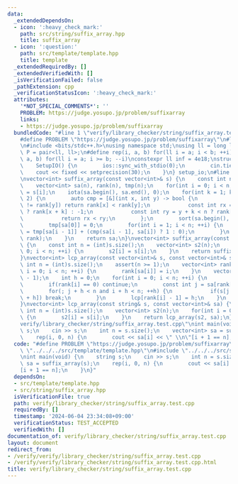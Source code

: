 ```yaml
---
data:
  _extendedDependsOn:
  - icon: ':heavy_check_mark:'
    path: src/string/suffix_array.hpp
    title: suffix_array
  - icon: ':question:'
    path: src/template/template.hpp
    title: template
  _extendedRequiredBy: []
  _extendedVerifiedWith: []
  _isVerificationFailed: false
  _pathExtension: cpp
  _verificationStatusIcon: ':heavy_check_mark:'
  attributes:
    '*NOT_SPECIAL_COMMENTS*': ''
    PROBLEM: https://judge.yosupo.jp/problem/suffixarray
    links:
    - https://judge.yosupo.jp/problem/suffixarray
  bundledCode: "#line 1 \"verify/library_checker/string/suffix_array.test.cpp\"\n\
    #define PROBLEM \"https://judge.yosupo.jp/problem/suffixarray\"\n#line 2 \"src/template/template.hpp\"\
    \n#include <bits/stdc++.h>\nusing namespace std;\nusing ll = long long;\nusing\
    \ P = pair<ll, ll>;\n#define rep(i, a, b) for(ll i = a; i < b; ++i)\n#define rrep(i,\
    \ a, b) for(ll i = a; i >= b; --i)\nconstexpr ll inf = 4e18;\nstruct SetupIO {\n\
    \    SetupIO() {\n        ios::sync_with_stdio(0);\n        cin.tie(0);\n    \
    \    cout << fixed << setprecision(30);\n    }\n} setup_io;\n#line 3 \"src/string/suffix_array.hpp\"\
    \nvector<int> suffix_array(const vector<int>& s) {\n    const int n = (int)s.size();\n\
    \    vector<int> sa(n), rank(n), tmp(n);\n    for(int i = 0; i < n; ++i) rank[i]\
    \ = s[i];\n    iota(sa.begin(), sa.end(), 0);\n    for(int k = 1; k < n; k *=\
    \ 2) {\n        auto cmp = [&](int x, int y) -> bool {\n            if(rank[x]\
    \ != rank[y]) return rank[x] < rank[y];\n            const int rx = x + k < n\
    \ ? rank[x + k] : -1;\n            const int ry = y + k < n ? rank[y + k] : -1;\n\
    \            return rx < ry;\n        };\n        sort(sa.begin(), sa.end(), cmp);\n\
    \        tmp[sa[0]] = 0;\n        for(int i = 1; i < n; ++i) {\n            tmp[sa[i]]\
    \ = tmp[sa[i - 1]] + (cmp(sa[i - 1], sa[i]) ? 1 : 0);\n        }\n        swap(tmp,\
    \ rank);\n    }\n    return sa;\n}\nvector<int> suffix_array(const string& s)\
    \ {\n    const int n = (int)s.size();\n    vector<int> s2(n);\n    for(int i =\
    \ 0; i < n; ++i) {\n        s2[i] = s[i];\n    }\n    return suffix_array(s2);\n\
    }\nvector<int> lcp_array(const vector<int>& s, const vector<int>& sa) {\n    const\
    \ int n = (int)s.size();\n    assert(n >= 1);\n    vector<int> rank(n);\n    for(int\
    \ i = 0; i < n; ++i) {\n        rank[sa[i]] = i;\n    }\n    vector<int> lcp(n\
    \ - 1);\n    int h = 0;\n    for(int i = 0; i < n; ++i) {\n        if(h > 0) --h;\n\
    \        if(rank[i] == 0) continue;\n        const int j = sa[rank[i] - 1];\n\
    \        for(; j + h < n and i + h < n; ++h) {\n            if(s[j + h] != s[i\
    \ + h]) break;\n        }\n        lcp[rank[i] - 1] = h;\n    }\n    return lcp;\n\
    }\nvector<int> lcp_array(const string& s, const vector<int>& sa) {\n    const\
    \ int n = (int)s.size();\n    vector<int> s2(n);\n    for(int i = 0; i < n; ++i)\
    \ {\n        s2[i] = s[i];\n    }\n    return lcp_array(s2, sa);\n}\n#line 4 \"\
    verify/library_checker/string/suffix_array.test.cpp\"\nint main(void) {\n    string\
    \ s;\n    cin >> s;\n    int n = s.size();\n    vector<int> sa = suffix_array(s);\n\
    \    rep(i, 0, n) {\n        cout << sa[i] << \" \\n\"[i + 1 == n];\n    }\n}\n"
  code: "#define PROBLEM \"https://judge.yosupo.jp/problem/suffixarray\"\n#include\
    \ \"../../../src/template/template.hpp\"\n#include \"../../../src/string/suffix_array.hpp\"\
    \nint main(void) {\n    string s;\n    cin >> s;\n    int n = s.size();\n    vector<int>\
    \ sa = suffix_array(s);\n    rep(i, 0, n) {\n        cout << sa[i] << \" \\n\"\
    [i + 1 == n];\n    }\n}"
  dependsOn:
  - src/template/template.hpp
  - src/string/suffix_array.hpp
  isVerificationFile: true
  path: verify/library_checker/string/suffix_array.test.cpp
  requiredBy: []
  timestamp: '2024-06-04 23:34:08+09:00'
  verificationStatus: TEST_ACCEPTED
  verifiedWith: []
documentation_of: verify/library_checker/string/suffix_array.test.cpp
layout: document
redirect_from:
- /verify/verify/library_checker/string/suffix_array.test.cpp
- /verify/verify/library_checker/string/suffix_array.test.cpp.html
title: verify/library_checker/string/suffix_array.test.cpp
---
```

